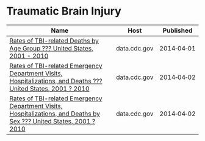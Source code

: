 # Traumatic Brain Injury

Name | Host | Published
---- | ---- | ---------
[Rates of TBI-related Deaths by Age Group ??? United States, 2001 - 2010](../datasets/nq6q-szvs.md) | data.cdc.gov | 2014&#x2011;04&#x2011;01
[Rates of TBI-related Emergency Department Visits, Hospitalizations, and Deaths ??? United States, 2001 ? 2010](../datasets/45um-c62r.md) | data.cdc.gov | 2014&#x2011;04&#x2011;02
[Rates of TBI-related Emergency Department Visits, Hospitalizations, and Deaths by Sex ??? United States, 2001 ? 2010](../datasets/b4av-siev.md) | data.cdc.gov | 2014&#x2011;04&#x2011;02

